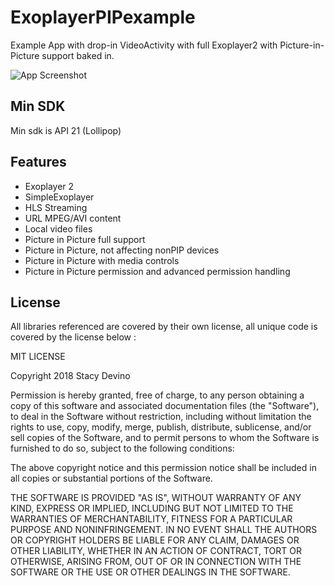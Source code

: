 # ExoplayerPIPexample

Example App with drop-in VideoActivity with full Exoplayer2 with Picture-in-Picture support baked in.

![App Screenshot](https://raw.githubusercontent.com/childofthehorn/ExoplayerPIPexample/master/exampleimages/pip_infinite_cycle.gif "App Screenshot")

## Min SDK
Min sdk is API 21 (Lollipop)

## Features 
- Exoplayer 2
- SimpleExoplayer 
- HLS Streaming
- URL MPEG/AVI content
- Local video files
- Picture in Picture full support
- Picture in Picture, not affecting nonPIP devices
- Picture in Picture with media controls
- Picture in Picture permission and advanced permission handling

## License
All libraries referenced are covered by their own license, all unique code is covered by the license below :

MIT LICENSE

Copyright 2018 Stacy Devino

Permission is hereby granted, free of charge, to any person obtaining a copy of this software and associated documentation files (the "Software"), to deal in the Software without restriction, including without limitation the rights to use, copy, modify, merge, publish, distribute, sublicense, and/or sell copies of the Software, and to permit persons to whom the Software is furnished to do so, subject to the following conditions:

The above copyright notice and this permission notice shall be included in all copies or substantial portions of the Software.

THE SOFTWARE IS PROVIDED "AS IS", WITHOUT WARRANTY OF ANY KIND, EXPRESS OR IMPLIED, INCLUDING BUT NOT LIMITED TO THE WARRANTIES OF MERCHANTABILITY, FITNESS FOR A PARTICULAR PURPOSE AND NONINFRINGEMENT. IN NO EVENT SHALL THE AUTHORS OR COPYRIGHT HOLDERS BE LIABLE FOR ANY CLAIM, DAMAGES OR OTHER LIABILITY, WHETHER IN AN ACTION OF CONTRACT, TORT OR OTHERWISE, ARISING FROM, OUT OF OR IN CONNECTION WITH THE SOFTWARE OR THE USE OR OTHER DEALINGS IN THE SOFTWARE.


